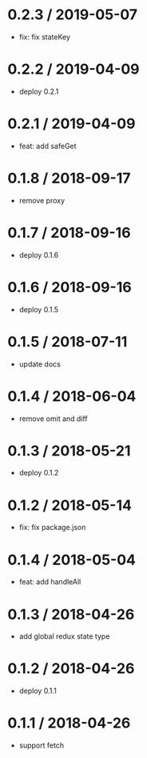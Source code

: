 0.2.3 / 2019-05-07
==================

* fix: fix stateKey

0.2.2 / 2019-04-09
==================

* deploy 0.2.1

0.2.1 / 2019-04-09
==================

* feat: add safeGet

0.1.8 / 2018-09-17
==================

* remove proxy

0.1.7 / 2018-09-16
==================

* deploy 0.1.6

0.1.6 / 2018-09-16
==================

* deploy 0.1.5

0.1.5 / 2018-07-11
==================

* update docs

0.1.4 / 2018-06-04
==================

* remove omit and diff

0.1.3 / 2018-05-21
==================

* deploy 0.1.2

0.1.2 / 2018-05-14
==================

* fix: fix package.json

0.1.4 / 2018-05-04
==================

* feat: add handleAll

0.1.3 / 2018-04-26
==================

* add global redux state type

0.1.2 / 2018-04-26
==================

* deploy 0.1.1

0.1.1 / 2018-04-26
==================

* support fetch


